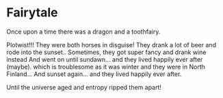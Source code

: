 # Fairytale

Once upon a time there was a dragon and a toothfairy.

Plotwist!!! They were both horses in disguise!
They drank a lot of beer and rode into the sunset..
Sometimes, they got super fancy and drank wine instead
And went on until sundawn...
and they lived happily ever after (maybe).
which is troublesome as it was winter and they were in North Finland...
And sunset again...
and they lived happily ever after.


Until the universe aged and entropy ripped them apart!
